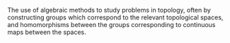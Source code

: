 The use of algebraic methods to study problems in topology, often by
constructing groups which correspond to the relevant topological spaces,
and homomorphisms between the groups corresponding to continuous maps
between the spaces.
